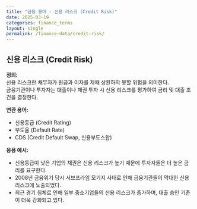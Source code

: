 ```yaml
---
title: "금융 용어 - 신용 리스크 (Credit Risk)"
date: 2025-03-19
categories: finance_terms
layout: single
permalink: /finance-data/credit-risk/
---
```


## 신용 리스크 (Credit Risk)

**정의:**  
신용 리스크란 채무자가 원금과 이자를 제때 상환하지 못할 위험을 의미한다.  
금융기관이나 투자자는 대출이나 채권 투자 시 신용 리스크를 평가하여 금리 및 대출 조건을 결정한다.

**연관 용어:**  
- 신용등급 (Credit Rating)  
- 부도율 (Default Rate)  
- CDS (Credit Default Swap, 신용부도스왑)  

**응용 예시:**  
- 신용등급이 낮은 기업의 채권은 신용 리스크가 높기 때문에 투자자들은 더 높은 금리를 요구한다.  
- 2008년 금융위기 당시 서브프라임 모기지 사태로 인해 금융기관들이 막대한 신용 리스크에 노출되었다.  
- 최근 경기 침체로 인해 일부 중소기업들의 신용 리스크가 증가하며, 대출 승인 기준이 더욱 강화되고 있다.
